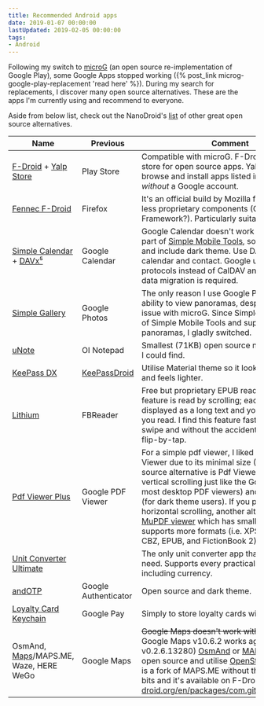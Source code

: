 ```yaml
---
title: Recommended Android apps
date: 2019-01-07 00:00:00
lastUpdated: 2019-02-05 00:00:00
tags:
- Android
---
```


Following my switch to [microG](https://microg.org/) (an open source re-implementation of Google Play), some Google Apps stopped working ({% post_link microg-google-play-replacement 'read here' %}). During my search for replacements, I discover many open source alternatives. These are the apps I'm currently using and recommend to everyone.

<!-- more -->

Aside from below list, check out the NanoDroid's [list](https://gitlab.com/Nanolx/NanoDroid/blob/master/doc/Applications.md) of other great open source alternatives.

Name | Previous | Comment
--- | --- | ---
[F-Droid](https://f-droid.org/) + [Yalp Store](https://github.com/yeriomin/YalpStore) | Play Store | Compatible with microG. F-Droid is an app store for open source apps. Yalp Store is to browse and install apps listed in Google Play *without* a Google account.
[Fennec F-Droid](https://f-droid.org/en/packages/org.mozilla.fennec_fdroid/) | Firefox | It's an official build by Mozilla for F-Droid with less proprietary components (Google Services Framework?). Particularly suitable for [microG](https://microg.org/).
[Simple Calendar](https://github.com/SimpleMobileTools/Simple-Calendar) + [DAVx⁵](https://www.davx5.com/) | Google Calendar | Google Calendar doesn't work with microG. It's part of [Simple Mobile Tools](https://simplemobiletools.github.io/), so it's open source and include dark theme. Use DAVx⁵ to sync calendar and contact. Google uses proprietary protocols instead of CalDAV and CardDAV, so data migration is required.
[Simple Gallery](https://github.com/SimpleMobileTools/Simple-Gallery) | Google Photos | The only reason I use Google Photos is the ability to view panoramas, despite having no issue with microG. Since Simple Gallery is part of Simple Mobile Tools and supports panoramas, I gladly switched.
[uNote](https://gitlab.com/Varlorg/uNote) | OI Notepad | Smallest (71KB) open source notepad app that I could find.
[KeePass DX](https://www.keepassdx.com/) | [KeePassDroid](http://www.keepassdroid.com/) | Utilise Material theme so it looks more modern and feels lighter.
[Lithium](https://play.google.com/store/apps/details?id=com.faultexception.reader&hl=en) | FBReader | Free but proprietary EPUB reader. The best feature is read by scrolling; each chapter is displayed as a long text and you scroll down as you read. I find this feature faster than flip-by-swipe and without the accidental touch issue of flip-by-tap.
[Pdf Viewer Plus](https://github.com/JavaCafe01/PdfViewer) | Google PDF Viewer | For a simple pdf viewer, I liked Google PDF Viewer due to its minimal size ([5MB](https://www.apkmirror.com/apk/google-inc/google-pdf-viewer/google-pdf-viewer-2-7-332-10-release/google-pdf-viewer-2-7-332-10-40-android-apk-download/)). An open-source alternative is Pdf Viewer Plus. It uses vertical scrolling just like the Google's (and most desktop PDF viewers) and offers themes (for dark theme users). If you prefer/don't mind horizontal scrolling, another alternative is [MuPDF viewer](https://f-droid.org/en/packages/com.artifex.mupdf.viewer.app/) which has smaller APK and supports more formats (i.e. XPS, OpenXPS, CBZ, EPUB, and FictionBook 2).
[Unit Converter Ultimate](https://github.com/physphil/UnitConverterUltimate) |  | The only unit converter app that you would ever need. Supports every practically possible units including currency.
[andOTP](https://github.com/andOTP/andOTP) | Google Authenticator | Open source and dark theme.
[Loyalty Card Keychain](https://f-droid.org/packages/protect.card_locker/) | Google Pay | Simply to store loyalty cards with barcode.
OsmAnd, [Maps](https://f-droid.org/en/packages/com.github.axet.maps/)/MAPS.ME, Waze, HERE WeGo | Google Maps | ~~Google Maps doesn't work with microG.~~ (Edit: Google Maps v10.6.2 works again on microG v0.2.6.13280) [OsmAnd](https://github.com/osmandapp) or [MAPS.ME](https://github.com/mapsme/omim) which are open source and utilise [OpenStreetMap](https://www.openstreetmap.org/). *Maps* is a fork of MAPS.ME without the proprietary bits and it's available on F-Droid (https://f-droid.org/en/packages/com.github.axet.maps/).

